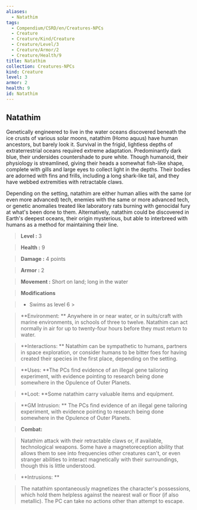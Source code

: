 ```yaml
---
aliases:
  - Natathim
tags:
  - Compendium/CSRD/en/Creatures-NPCs
  - Creature
  - Creature/Kind/Creature
  - Creature/Level/3
  - Creature/Armor/2
  - Creature/Health/9
title: Natathim
collection: Creatures-NPCs
kind: Creature
level: 3
armor: 2
health: 9
id: Natathim
---
```

## Natathim    
Genetically engineered to live in the water oceans discovered beneath the ice crusts of various solar moons, natathim (Homo aquus) have human ancestors, but barely look it. Survival in the frigid, lightless depths of extraterrestrial oceans required extreme adaptation. Predominantly dark blue, their undersides countershade to pure white. Though humanoid, their physiology is streamlined, giving their heads a somewhat fish-like shape, complete with gills and large eyes to collect light in the depths. Their bodies are adorned with fins and frills, including a long shark-like tail, and they have webbed extremities with retractable claws.   
Depending on the setting, natathim are either human allies with the same (or even more advanced) tech, enemies with the same or more advanced tech, or genetic anomalies treated like laboratory rats burning with genocidal fury at what's been done to them. Alternatively, natathim could be discovered in Earth's deepest oceans, their origin mysterious, but able to interbreed with humans as a method for maintaining their line.    
  
    
> **Level :** 3    
> **Health :** 9    
> **Damage :** 4 points    
> **Armor :** 2    
> **Movement :** Short on land; long in the water    
> **Modifications**    
>- Swims as level 6 >  
>    
> **Environment: ** Anywhere in or near water, or in suits/craft with marine environments, in schools of three to twelve. Natathim can act normally in air for up to twenty-four hours before they must return to water.    
> **Interactions: ** Natathim can be sympathetic to humans, partners in space exploration, or consider humans to be bitter foes for having created their species in the first place, depending on the setting.    
> **Uses: **The PCs find evidence of an illegal gene tailoring experiment, with evidence pointing to research being done somewhere in the Opulence of Outer Planets.    
> **Loot: **Some natathim carry valuable items and equipment.    
> **GM Intrusion: ** The PCs find evidence of an illegal gene tailoring experiment, with evidence pointing to research being done somewhere in the Opulence of Outer Planets.    
  
> **Combat:**   
> Natathim attack with their retractable claws or, if available, technological weapons. Some have a magnetoreception ability that allows them to see into frequencies other creatures can't, or even stranger abilities to interact magnetically with their surroundings, though this is little understood.    
    
  
> **Intrusions: **   
> The natathim spontaneously magnetizes the character's possessions, which hold them helpless against the nearest wall or floor (if also metallic). The PC can take no actions other than attempt to escape.    
